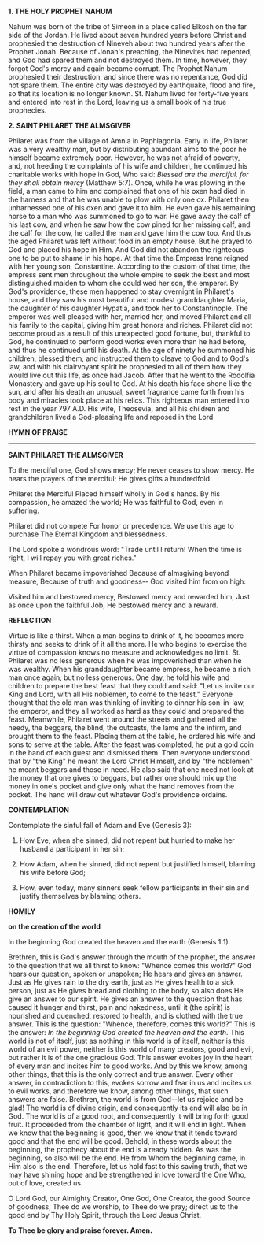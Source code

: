 
**1. THE HOLY PROPHET NAHUM**

Nahum was born of the tribe of Simeon in a place called Elkosh on the far side of the Jordan. He lived about seven hundred years before Christ and prophesied the destruction of Nineveh about two hundred years after the Prophet Jonah. Because of Jonah's preaching, the Ninevites had repented, and God had spared them and not destroyed them. In time, however, they forgot God's mercy and again became corrupt. The Prophet Nahum prophesied their destruction, and since there was no repentance, God did not spare them. The entire city was destroyed by earthquake, flood and fire, so that its location is no longer known. St. Nahum lived for forty-five years and entered into rest in the Lord, leaving us a small book of his true prophecies.

**2. SAINT PHILARET THE ALMSGIVER**

Philaret was from the village of Amnia in Paphlagonia. Early in life, Philaret was a very wealthy man, but by distributing abundant alms to the poor he himself became extremely poor. However, he was not afraid of poverty, and, not heeding the complaints of his wife and children, he continued his charitable works with hope in God, Who said: *Blessed are the merciful, for they shall obtain mercy* (Matthew 5:7). Once, while he was plowing in the field, a man came to him and complained that one of his oxen had died in the harness and that he was unable to plow with only one ox. Philaret then unharnessed one of his oxen and gave it to him. He even gave his remaining horse to a man who was summoned to go to war. He gave away the calf of his last cow, and when he saw how the cow pined for her missing calf, and the calf for the cow, he called the man and gave him the cow too. And thus the aged Philaret was left without food in an empty house. But he prayed to God and placed his hope in Him. And God did not abandon the righteous one to be put to shame in his hope. At that time the Empress Irene reigned with her young son, Constantine. According to the custom of that time, the empress sent men throughout the whole empire to seek the best and most distinguished maiden to whom she could wed her son, the emperor. By God's providence, these men happened to stay overnight in Philaret's house, and they saw his most beautiful and modest granddaughter Maria, the daughter of his daughter Hypatia, and took her to Constantinople. The emperor was well pleased with her, married her, and moved Philaret and all his family to the capital, giving him great honors and riches. Philaret did not become proud as a result of this unexpected good fortune, but, thankful to God, he continued to perform good works even more than he had before, and thus he continued until his death. At the age of ninety he summoned his children, blessed them, and instructed them to cleave to God and to God's law, and with his clairvoyant spirit he prophesied to all of them how they would live out this life, as once had Jacob. After that he went to the Rodolfia Monastery and gave up his soul to God. At his death his face shone like the sun, and after his death an unusual, sweet fragrance came forth from his body and miracles took place at his relics. This righteous man entered into rest in the year 797 A.D. His wife, Theosevia, and all his children and grandchildren lived a God-pleasing life and reposed in the Lord.



**HYMN OF PRAISE**
****

**SAINT PHILARET THE ALMSGIVER**

To the merciful one, God shows mercy;
He never ceases to show mercy.
He hears the prayers of the merciful;
He gives gifts a hundredfold.

Philaret the Merciful
Placed himself wholly in God's hands.
By his compassion, he amazed the world;
He was faithful to God, even in suffering.

Philaret did not compete
For honor or precedence.
We use this age to purchase
The Eternal Kingdom and blessedness.

The Lord spoke a wondrous word:
"Trade until I return!
When the time is right,
I will repay you with great riches."

When Philaret became impoverished
Because of almsgiving beyond measure,
Because of truth and goodness--
God visited him from on high:

Visited him and bestowed mercy,
Bestowed mercy and rewarded him,
Just as once upon the faithful Job,
He bestowed mercy and a reward.


**REFLECTION**

Virtue is like a thirst. When a man begins to drink of it, he becomes more thirsty and seeks to drink of it all the more. He who begins to exercise the virtue of compassion knows no measure and acknowledges no limit. St. Philaret was no less generous when he was impoverished than when he was wealthy. When his granddaughter became empress, he became a rich man once again, but no less generous. One day, he told his wife and children to prepare the best feast that they could and said: "Let us invite our King and Lord, with all His noblemen, to come to the feast." Everyone thought that the old man was thinking of inviting to dinner his son-in-law, the emperor, and they all worked as hard as they could and prepared the feast. Meanwhile, Philaret went around the streets and gathered all the needy, the beggars, the blind, the outcasts, the lame and the infirm, and brought them to the feast. Placing them at the table, he ordered his wife and sons to serve at the table. After the feast was completed, he put a gold coin in the hand of each guest and dismissed them. Then everyone understood that by "the King" he meant the Lord Christ Himself, and by "the noblemen" he meant beggars and those in need. He also said that one need not look at the money that one gives to beggars, but rather one should mix up the money in one's pocket and give only what the hand removes from the pocket. The hand will draw out whatever God's providence ordains.



**CONTEMPLATION**

Contemplate the sinful fall of Adam and Eve (Genesis 3):

1.  How Eve, when she sinned, did not repent but hurried to make her husband a participant in her sin;

1.  How Adam, when he sinned, did not repent but justified himself, blaming his wife before God;

1.  How, even today, many sinners seek fellow participants in their sin and justify themselves by blaming others.



**HOMILY**

**on the creation of the world**

In the beginning God created the heaven and the earth (Genesis 1:1).

Brethren, this is God's answer through the mouth of the prophet, the answer to the question that we all thirst to know: "Whence comes this world?" God hears our question, spoken or unspoken; He hears and gives an answer. Just as He gives rain to the dry earth, just as He gives health to a sick person, just as He gives bread and clothing to the body, so also does He give an answer to our spirit. He gives an answer to the question that has caused it hunger and thirst, pain and nakedness, until it (the spirit) is nourished and quenched, restored to health, and is clothed with the true answer. This is the question: "Whence, therefore, comes this world?" This is the answer: *In the beginning God created the heaven and the earth.* This world is not of itself, just as nothing in this world is of itself, neither is this world of an evil power, neither is this world of many creators, good and evil, but rather it is of the one gracious God. This answer evokes joy in the heart of every man and incites him to good works. And by this we know, among other things, that this is the only correct and true answer. Every other answer, in contradiction to this, evokes sorrow and fear in us and incites us to evil works, and therefore we know, among other things, that such answers are false. Brethren, the world is from God--let us rejoice and be glad! The world is of divine origin, and consequently its end will also be in God. The world is of a good root, and consequently it will bring forth good fruit. It proceeded from the chamber of light, and it will end in light. When we know that the beginning is good, then we know that it tends toward good and that the end will be good. Behold, in these words about the beginning, the prophecy about the end is already hidden. As was the beginning, so also will be the end. He from Whom the beginning came, in Him also is the end. Therefore, let us hold fast to this saving truth, that we may have shining hope and be strengthened in love toward the One Who, out of love, created us.

O Lord God, our Almighty Creator, One God, One Creator, the good Source of goodness, Thee do we worship, to Thee do we pray; direct us to the good end by Thy Holy Spirit, through the Lord Jesus Christ.

**To Thee be glory and praise forever. Amen.**
